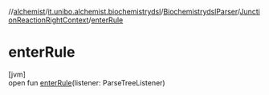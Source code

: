 //[alchemist](../../../../index.md)/[it.unibo.alchemist.biochemistrydsl](../../index.md)/[BiochemistrydslParser](../index.md)/[JunctionReactionRightContext](index.md)/[enterRule](enter-rule.md)

# enterRule

[jvm]\
open fun [enterRule](enter-rule.md)(listener: ParseTreeListener)
